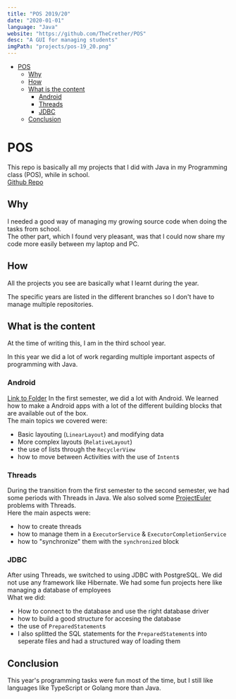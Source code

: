 ```yaml
---
title: "POS 2019/20"
date: "2020-01-01"
language: "Java"
website: "https://github.com/TheCrether/POS"
desc: "A GUI for managing students"
imgPath: "projects/pos-19_20.png"
---
```


- [POS](#pos)
  - [Why](#why)
  - [How](#how)
  - [What is the content](#what-is-the-content)
    - [Android](#android)
    - [Threads](#threads)
    - [JDBC](#jdbc)
  - [Conclusion](#conclusion)

# POS

This repo is basically all my projects that I did with Java in my Programming class (POS), while in school.<br />
[Github Repo][1]

## Why

I needed a good way of managing my growing source code when doing the tasks from school.<br />
The other part, which I found very pleasant, was that I could now share my code more easily between my laptop and PC.

## How

All the projects you see are basically what I learnt during the year.

The specific years are listed in the different branches so I don't have to manage multiple repositories.

## What is the content

At the time of writing this, I am in the third school year.

In this year we did a lot of work regarding multiple important aspects of programming with Java.

### Android

[Link to Folder][2]
In the first semester, we did a lot with Android.
We learned how to make a Android apps with a lot of the different building blocks that are available out of the box.<br/>
The main topics we covered were:

- Basic layouting (`LinearLayout`) and modifying data
- More complex layouts (`RelativeLayout`)
- the use of lists through the `RecyclerView`
- how to move between Activities with the use of `Intent`s

### Threads

During the transition from the first semester to the second semester, we had some periods with Threads in Java.
We also solved some [ProjectEuler][3] problems with Threads.<br/>
Here the main aspects were:

- how to create threads
- how to manage them in a `ExecutorService` & `ExecutorCompletionService`
- how to "synchronize" them with the `synchronized` block

### JDBC

After using Threads, we switched to using JDBC with PostgreSQL. We did not use any framework like Hibernate.
We had some fun projects here like managing a database of employees<br />
What we did:

- How to connect to the database and use the right database driver
- how to build a good structure for accesing the database
- the use of `PreparedStatement`s
- I also splitted the SQL statements for the `PreparedStatement`s into seperate files and had a structured way of loading them

## Conclusion

This year's programming tasks were fun most of the time, but I still like languages like TypeScript or Golang more than Java.

[1]: https://github.com/thecrether/POS
[2]: https://github.com/thecrether/POS/blob/master/Android
[3]: https://projecteuler.net
